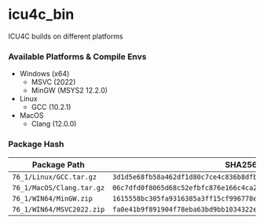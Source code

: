 # icu4c_bin

ICU4C builds on different platforms

### Available Platforms & Compile Envs

- Windows (x64)
    - MSVC (2022)
    - MinGW (MSYS2 12.2.0)
- Linux
    - GCC (10.2.1)
- MacOS
    - Clang (12.0.0)

### Package Hash

| Package Path | SHA256 |
| --- | --- |
| `76_1/Linux/GCC.tar.gz` | `3d1d5e68fb58a462df1d80c7ce4c836b8dfb14e63851cad76cdfe88b914d6208` |
| `76_1/MacOS/Clang.tar.gz`| `06c7dfd0f8065d68c52efbfc876e166c4ca295ca06fb3d47109aa0b08448a025` |
| `76_1/WIN64/MinGW.zip` | `1615558bc305fa9316385a3ff15cf996778e41139f9ab5c070a2ac0c0b4aaa0e` |
| `76_1/WIN64/MSVC2022.zip` | `fa0e41b9f891904f78eba63bd9bb1034322e79029e300068059477a97b438903` |
